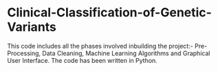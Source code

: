 # Clinical-Classification-of-Genetic-Variants

This code includes all the phases involved inbuilding the project:- Pre-Processing, Data Cleaning, Machine Learning Algorithms and Graphical User Interface. The code has been written in Python.
